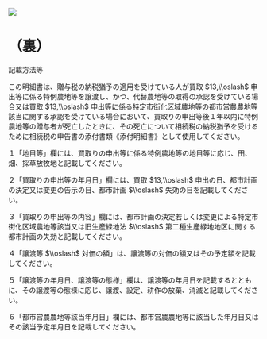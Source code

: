 ![](https://www.nta.go.jp/tmp/f55268b6-3b6a-4ce2-9d8c-ce9ec996c139/images/09892caf7e3670a1a69bd1a5cb09c31872f17cc64503d4de39ba5b7f159b882e.jpg)

# （裏）

記載方法等

この明細書は、贈与税の納税猶予の適用を受けている人が買取 $13,\\oslash$ 申出等に係る特例農地等を譲渡し、かつ、代替農地等の取得の承認を受けている場合又は買取 $13,\\oslash$ 申出等に係る特定市街化区域農地等の都市営農農地等該当に関する承認を受けている場合において、買取りの申出等後１年以内に特例農地等の贈与者が死亡したときに、その死亡について相続税の納税猶予を受けるために相続税の申告書の添付書類《添付明細書》として使用してください。

１「地目等」欄には、買取りの申出等に係る特例農地等の地目等に応じ、田、畑、採草放牧地と記載してください。

２「買取りの申出等の年月日」欄には、買取 $13,\\oslash$ 申出の日、都市計画の決定又は変更の告示の日、都市計画 $\\oslash$ 失効の日を記載してください。

３「買取りの申出等の内容」欄には、都市計画の決定若しくは変更による特定市街化区域農地等該当又は旧生産緑地法 $\\oslash$ 第二種生産緑地地区に関する都市計画の失効と記載してください。

４「譲渡等 $\\oslash$ 対価の額」は、譲渡等の対価の額又はその予定額を記載してください。

５「譲渡等の年月日、譲渡等の態様」欄は、譲渡等の年月日を記載するとともに、その譲渡等の態様に応じ、譲渡、設定、耕作の放棄、消滅と記載してください。

６「都市営農農地等該当年月日」欄には、都市営農農地等に該当した年月日又はその該当予定年月日を記載してください。